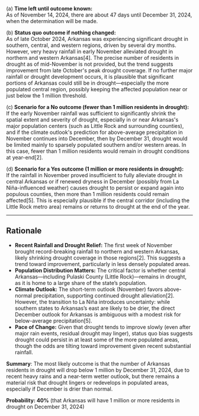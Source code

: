 (a) **Time left until outcome known:**  
As of November 14, 2024, there are about 47 days until December 31, 2024, when the determination will be made.

(b) **Status quo outcome if nothing changed:**  
As of late October 2024, Arkansas was experiencing significant drought in southern, central, and western regions, driven by several dry months. However, very heavy rainfall in early November alleviated drought in northern and western Arkansas[4]. The precise number of residents in drought as of mid-November is not provided, but the trend suggests improvement from late October's peak drought coverage. If no further major rainfall or drought development occurs, it is plausible that significant portions of Arkansas could still be in drought—especially the more populated central region, possibly keeping the affected population near or just below the 1 million threshold.

(c) **Scenario for a No outcome (fewer than 1 million residents in drought):**  
If the early November rainfall was sufficient to significantly shrink the spatial extent and severity of drought, especially in or near Arkansas's major population centers (such as Little Rock and surrounding counties), and if the climate outlook's prediction for above-average precipitation in November continues into December, then by December 31, drought would be limited mainly to sparsely populated southern and/or western areas. In this case, fewer than 1 million residents would remain in drought conditions at year-end[2].

(d) **Scenario for a Yes outcome (1 million or more residents in drought):**  
If the rainfall in November proved insufficient to fully alleviate drought in central Arkansas or if renewed dryness in December (possibly from La Niña-influenced weather) causes drought to persist or expand again into populous counties, then more than 1 million residents could remain affected[5]. This is especially plausible if the central corridor (including the Little Rock metro area) remains or returns to drought at the end of the year.

---

## Rationale

- **Recent Rainfall and Drought Relief:** The first week of November brought record-breaking rainfall to northern and western Arkansas, likely shrinking drought coverage in those regions[2]. This suggests a trend toward improvement, particularly in less densely populated areas.
- **Population Distribution Matters:** The critical factor is whether central Arkansas—including Pulaski County (Little Rock)—remains in drought, as it is home to a large share of the state’s population.
- **Climate Outlook:** The short-term outlook (November) favors above-normal precipitation, supporting continued drought alleviation[2]. However, the transition to La Niña introduces uncertainty: while southern states to Arkansas’s east are likely to be drier, the direct December outlook for Arkansas is ambiguous with a modest risk for below-average precipitation[5].
- **Pace of Change:** Given that drought tends to improve slowly (even after major rain events, residual drought may linger), status quo bias suggests drought could persist in at least some of the more populated areas, though the odds are tilting toward improvement given recent substantial rainfall.

**Summary**: The most likely outcome is that the number of Arkansas residents in drought will drop below 1 million by December 31, 2024, due to recent heavy rains and a near-term wetter outlook, but there remains a material risk that drought lingers or redevelops in populated areas, especially if December is drier than normal.

**Probability: 40%** (that Arkansas will have 1 million or more residents in drought on December 31, 2024)